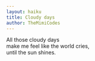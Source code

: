 ```yaml
---
layout: haiku
title: Cloudy days
author: TheMimiCodes
---
```


All those cloudy days<br>
make me feel like the world cries,<br>
until the sun shines.<br>
